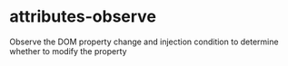 # attributes-observe
Observe the DOM property change and injection condition to determine whether to modify the property
